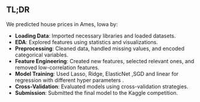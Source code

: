 ## TL;DR
We predicted house prices in Ames, Iowa by:
- **Loading Data**: Imported necessary libraries and loaded datasets.
- **EDA**: Explored features using statistics and visualizations.
- **Preprocessing**: Cleaned data, handled missing values, and encoded categorical variables.
- **Feature Engineering**: Created new features, selected relevant ones, and removed low-correlation features.
- **Model Training**: Used Lasso, Ridge, ElasticNet ,SGD and linear for regression with different hyper parameters .
- **Cross-Validation**: Evaluated models using cross-validation strategies.
- **Submission**: Submitted the final model to the Kaggle competition.

